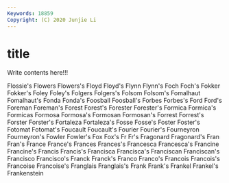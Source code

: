 ```yaml
---
Keywords: 18859
Copyright: (C) 2020 Junjie Li
---
```


# title

Write contents here!!!

Flossie's
Flowers 
Flowers's 
Floyd 
Floyd's 
Flynn 
Flynn's 
Foch 
Foch's 
Fokker 
Fokker's
Foley 
Foley's 
Folgers 
Folgers's 
Folsom 
Folsom's 
Fomalhaut 
Fomalhaut's 
Fonda 
Fonda's
Foosball 
Foosball's 
Forbes 
Forbes's 
Ford 
Ford's 
Foreman 
Foreman's 
Forest 
Forest's
Forester 
Forester's 
Formica 
Formica's 
Formicas 
Formosa 
Formosa's 
Formosan 
Formosan's 
Forrest
Forrest's 
Forster 
Forster's 
Fortaleza 
Fortaleza's 
Fosse 
Fosse's 
Foster 
Foster's 
Fotomat
Fotomat's 
Foucault 
Foucault's 
Fourier 
Fourier's 
Fourneyron 
Fourneyron's 
Fowler 
Fowler's 
Fox
Fox's 
Fr 
Fr's 
Fragonard 
Fragonard's 
Fran 
Fran's 
France 
France's 
Frances
Frances's 
Francesca 
Francesca's 
Francine 
Francine's 
Francis 
Francis's 
Francisca 
Francisca's 
Franciscan
Franciscan's 
Francisco 
Francisco's 
Franck 
Franck's 
Franco 
Franco's 
Francois 
Francois's 
Francoise
Francoise's 
Franglais 
Franglais's 
Frank 
Frank's 
Frankel 
Frankel's 
Frankenstein 
